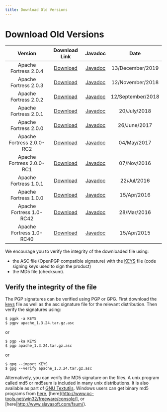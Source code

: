 ```yaml
---
title: Download Old Versions
---
```


# Download Old Versions

<CENTER>

| Version| Download Link | Javadoc | Date |
|:-:|:-:|:-:|:-:|
| Apache Fortress 2.0.4 | [Download](https://archive.apache.org/dist/directory/fortress/dist/2.0.4) | [Javadoc](https://svn.apache.org/repos/infra/websites/production/directory/content/fortress/gen-docs/2.0.4/apidocs/index.html) |13/December/2019 |
| Apache Fortress 2.0.3 | [Download](https://archive.apache.org/dist/directory/fortress/dist/2.0.3) | [Javadoc](https://svn.apache.org/repos/infra/websites/production/directory/content/fortress/gen-docs/2.0.3/apidocs/index.html) |12/November/2018 |
| Apache Fortress 2.0.2 | [Download](https://archive.apache.org/dist/directory/fortress/dist/2.0.2) | [Javadoc](https://svn.apache.org/repos/infra/websites/production/directory/content/fortress/gen-docs/2.0.2/apidocs/index.html) |12/September/2018 |
| Apache Fortress 2.0.1 | [Download](https://archive.apache.org/dist/directory/fortress/dist/2.0.1) | [Javadoc](https://svn.apache.org/repos/infra/websites/production/directory/content/fortress/gen-docs/2.0.1/apidocs/index.html) |20/July/2018 |
| Apache Fortress 2.0.0 | [Download](https://archive.apache.org/dist/directory/fortress/dist/2.0.0) | [Javadoc](https://svn.apache.org/repos/infra/websites/production/directory/content/fortress/gen-docs/2.0.0/apidocs/index.html) |26/June/2017 |
| Apache Fortress 2.0.0-RC2 | [Download](https://archive.apache.org/dist/directory/fortress/dist/2.0.0-RC2) | [Javadoc](https://svn.apache.org/repos/infra/websites/production/directory/content/fortress/gen-docs/2.0.0-RC2/apidocs/index.html) |04/May/2017 |
| Apache Fortress 2.0.0-RC1 | [Download](https://archive.apache.org/dist/directory/fortress/dist/2.0.0-RC1) | [Javadoc](https://svn.apache.org/repos/infra/websites/production/directory/content/fortress/gen-docs/2.0.0-RC1/apidocs/index.html) |07/Nov/2016 |
| Apache Fortress 1.0.1 | [Download](https://archive.apache.org/dist/directory/fortress/dist/1.0.1) | [Javadoc](https://svn.apache.org/repos/infra/websites/production/directory/content/fortress/gen-docs/1.0.1/apidocs/index.html) |22/Jul/2016 |
| Apache Fortress 1.0.0 | [Download](https://archive.apache.org/dist/directory/fortress/dist/1.0.0) | [Javadoc](https://svn.apache.org/repos/infra/websites/production/directory/content/fortress/gen-docs/1.0.0/apidocs/index.html) |15/Apr/2016 |
| Apache Fortress 1.0-RC42 | [Download](https://archive.apache.org/dist/directory/fortress/dist/1.0-RC42) | [Javadoc](https://svn.apache.org/repos/infra/websites/production/directory/content/fortress/gen-docs/1.0-RC42/apidocs/index.html) |28/Mar/2016 |
| Apache Fortress 1.0-RC40 | [Download](https://archive.apache.org/dist/directory/fortress/dist/1.0-RC40) | [Javadoc](https://svn.apache.org/repos/infra/websites/production/directory/content/fortress/gen-docs/1.0-RC40/apidocs/index.html) |15/Apr/2015 |

</CENTER>

<DIV class="note" markdown="1">
We encourage you to verify the integrity of the downloaded file using:

* the ASC file (OpenPGP compatible signature) with the [KEYS](https://downloads.apache.org/directory/KEYS) file (code signing keys used to sign the product)
* the MD5 file (checksum).
</DIV>

## Verify the integrity of the file

The PGP signatures can be verified using PGP or GPG. First download the [keys](https://downloads.apache.org/directory/KEYS) file as well as the asc signature file for the relevant distribution. Then verify the signatures using:

	$ pgpk -a KEYS
	$ pgpv apache_1.3.24.tar.gz.asc

or

	$ pgp -ka KEYS
	$ pgp apache_1.3.24.tar.gz.asc

or

	$ gpg --import KEYS
	$ gpg --verify apache_1.3.24.tar.gz.asc

 

Alternatively, you can verify the MD5 signature on the files. A unix program called md5 or md5sum is included in many unix distributions. It is also available as part of [GNU Textutils](http://www.gnu.org/software/textutils/textutils.html). Windows users can get binary md5 programs from [here](http://www.fourmilab.ch/md5/), [here](http://www.pc-tools.net/win32/freeware/console/], or [here|http://www.slavasoft.com/fsum/).
